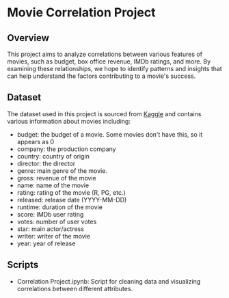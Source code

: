 # Movie Correlation Project

## Overview

This project aims to analyze correlations between various features of movies, such as budget, box office revenue, IMDb ratings, and more. By examining these relationships, we hope to identify patterns and insights that can help understand the factors contributing to a movie's success.

## Dataset
The dataset used in this project is sourced from [Kaggle](https://www.kaggle.com/datasets/danielgrijalvas/movies) and contains various information about movies including:

* budget: the budget of a movie. Some movies don't have this, so it appears as 0
* company: the production company
* country: country of origin
* director: the director
* genre: main genre of the movie.
* gross: revenue of the movie
* name: name of the movie
* rating: rating of the movie (R, PG, etc.)
* released: release date (YYYY-MM-DD)
* runtime: duration of the movie
* score: IMDb user rating
* votes: number of user votes
* star: main actor/actress
* writer: writer of the movie
* year: year of release

## Scripts
* Correlation Project.ipynb: Script for cleaning data and visualizing correlations between different attributes.
